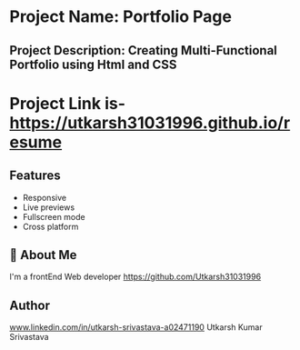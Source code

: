 
# Project Name: Portfolio Page

## Project Description: Creating Multi-Functional Portfolio using Html and CSS
#  Project Link is-https://utkarsh31031996.github.io/resume

## Features
- Responsive
- Live previews
- Fullscreen mode
- Cross platform


## 🚀 About Me
I'm a frontEnd Web developer
https://github.com/Utkarsh31031996


## Author
www.linkedin.com/in/utkarsh-srivastava-a02471190
Utkarsh Kumar Srivastava

